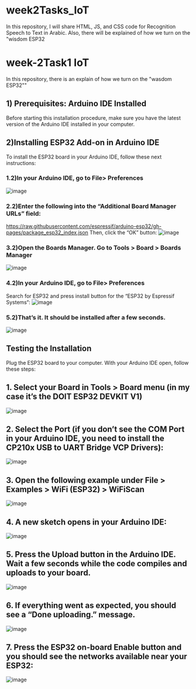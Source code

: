 # week2Tasks_IoT
In this repository, I will share HTML, JS, and CSS code for Recognition Speech to Text in Arabic. Also, there will be explained of how we turn on the "wisdom ESP32
# week-2Task1 IoT
In this repository, there is an explain of how we turn on the "wasdom ESP32"" 
## **1) Prerequisites: Arduino IDE Installed**
Before starting this installation procedure, make sure you have the latest version of the Arduino IDE installed in your computer.
## **2)Installing ESP32 Add-on in Arduino IDE**
To install the ESP32 board in your Arduino IDE, follow these next instructions:
### **1.2)In your Arduino IDE, go to File> Preferences**
![image](https://user-images.githubusercontent.com/107868626/179354729-f3a3e50c-5047-415c-bdcc-cba9eadc05c6.png)
### **2.2)Enter the following into the “Additional Board Manager URLs” field:**
https://raw.githubusercontent.com/espressif/arduino-esp32/gh-pages/package_esp32_index.json
Then, click the “OK” button:
![image](https://user-images.githubusercontent.com/107868626/179354780-a96a287c-443a-4496-a15e-c4f4a55aee72.png)
### **3.2)Open the Boards Manager. Go to Tools > Board > Boards Manager**
![image](https://user-images.githubusercontent.com/107868626/179354792-65bd5f6b-edf4-4e91-8d56-946300077f05.png)
### **4.2)In your Arduino IDE, go to File> Preferences**
Search for ESP32 and press install button for the “ESP32 by Espressif Systems“:
![image](https://user-images.githubusercontent.com/107868626/179354813-89391196-5252-4243-8604-63171a10a287.png)
### **5.2)That’s it. It should be installed after a few seconds.**
![image](https://user-images.githubusercontent.com/107868626/179354823-05e5a181-e342-4a29-81c6-e7b6d56b58de.png)
## **Testing the Installation**
Plug the ESP32 board to your computer. With your Arduino IDE open, follow these steps:
## **1. Select your Board in Tools > Board menu (in my case it’s the DOIT ESP32 DEVKIT V1)**
![image](https://user-images.githubusercontent.com/107868626/179354866-4ca0775d-8cb4-44b3-88dc-81a9b1eb16c7.png)
## **2. Select the Port (if you don’t see the COM Port in your Arduino IDE, you need to install the CP210x USB to UART Bridge VCP Drivers):**
![image](https://user-images.githubusercontent.com/107868626/179354875-f23be7e6-ce80-462f-a5bc-910bb9849c85.png)
## **3. Open the following example under File > Examples > WiFi (ESP32) > WiFiScan**
![image](https://user-images.githubusercontent.com/107868626/179354886-91fcf4e8-dfd4-4159-80e2-aca21490a157.png)
## **4. A new sketch opens in your Arduino IDE:**
![image](https://user-images.githubusercontent.com/107868626/179354891-71d4c1b6-51e6-4377-8e2a-eed981ee5648.png)
## **5. Press the Upload button in the Arduino IDE. Wait a few seconds while the code compiles and uploads to your board.**
![image](https://user-images.githubusercontent.com/107868626/179354899-0f16e0f0-6bc0-4101-9b4c-b4b6e831f115.png)
## **6. If everything went as expected, you should see a “Done uploading.” message.**
![image](https://user-images.githubusercontent.com/107868626/179354918-a9d9822d-caba-488b-abde-946aff8d7909.png)
## **7. Press the ESP32 on-board Enable button and you should see the networks available near your ESP32:**
![image](https://user-images.githubusercontent.com/107868626/179354936-373e82cd-ee24-4882-8270-a12ce1edbab1.png)

